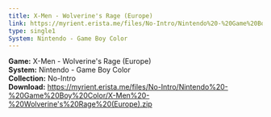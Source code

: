 ```yaml
---
title: X-Men - Wolverine's Rage (Europe)
link: https://myrient.erista.me/files/No-Intro/Nintendo%20-%20Game%20Boy%20Color/X-Men%20-%20Wolverine's%20Rage%20(Europe).zip
type: single1
System: Nintendo - Game Boy Color
---
```

<b>Game:</b> X-Men - Wolverine's Rage (Europe)<br>
<b>System:</b> Nintendo - Game Boy Color<br>
<b>Collection:</b> No-Intro<br>
<b>Download:</b> https://myrient.erista.me/files/No-Intro/Nintendo%20-%20Game%20Boy%20Color/X-Men%20-%20Wolverine's%20Rage%20(Europe).zip